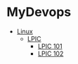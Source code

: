 # MyDevops

- [Linux](MyDevops/Linux)
    - [LPIC](MyDevops/Linux/LPIC)
        - [LPIC 101](MyDevops/Linux/LPIC/LPIC%20101.md)
        - [LPIC 102](MyDevops/Linux/LPIC/LPIC%20102.md)

